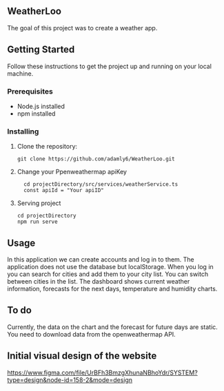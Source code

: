 ## WeatherLoo
The goal of this project was to create a weather app.

## Getting Started

Follow these instructions to get the project up and running on your local machine.

### Prerequisites

- Node.js installed
- npm installed

### Installing

1. Clone the repository:

   ```
   git clone https://github.com/adamly6/WeatherLoo.git
   ```

2. Change your Ppenweathermap apiKey

   ```
	 cd projectDirectory/src/services/weatherService.ts
	 const apiId = "Your apiID"
	 ```
   
3. Serving project

	 ```
	 cd projectDirectory
	 npm run serve
	 ```
  
	
## Usage

  In this application we can create accounts and log in to them. The application does not use the database but localStorage. When you log in you can search for cities and add them to your city list. You can switch between cities in the list. The dashboard shows current weather information, forecasts for the next days, temperature and humidity charts.

## To do

  Currently, the data on the chart and the forecast for future days are static. You need to download data from the openweathermap API.

## Initial visual design of the website
  
  https://www.figma.com/file/UrBFh3BmzgXhunaNBhoYdr/SYSTEM?type=design&node-id=158-2&mode=design
  

